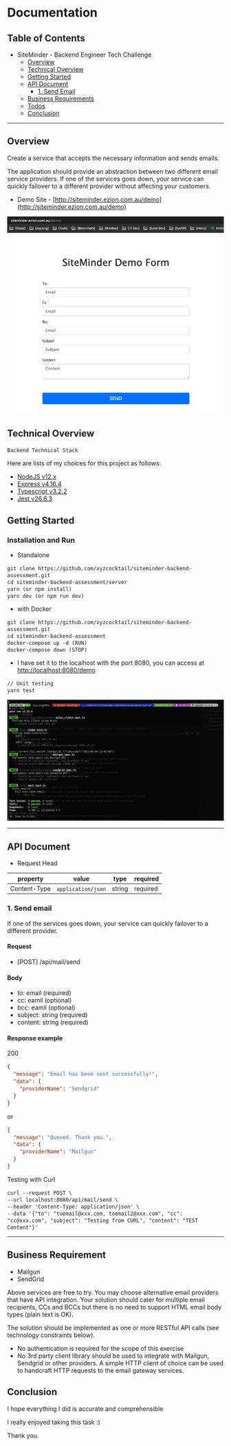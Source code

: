 Documentation
=============

## Table of Contents

- SiteMinder - Backend Engineer Tech Challenge
  - [Overview](#overview)
  - [Technical Overview](#technical-overview)
  - [Getting Started](#getting-started)
  - [API Document](#api-document)
    - [1. Send Email](#1-)
  - [Business Requirements](#business-requirements)
  - [Todos](#Todos)
  - [Conclusion](#conclusion)

---

## Overview

Create a service that accepts the necessary information and sends emails.

The application should provide an abstraction between two different email service providers. 
If one of the services goes down, your service can quickly failover to a different provider 
without affecting your customers.

* Demo Site - [http://siteminder.ezion.com.au/demo](http://siteminder.ezion.com.au/demo)

![alt Demo](https://github.com/xyzcocktail/siteminder-backend-assessment/blob/master/docs/demo-page.png "Demo Page Screenshot")
  
## Technical Overview

`Backend Technical Stack`

Here are lists of my choices for this project as follows:

- [NodeJS v12.x](https://nodejs.org/)
- [Express v4.16.4](https://expressjs.com/)
- [Typescript v3.2.2](https://www.typescriptlang.org/)
- [Jest v26.6.3](https://jestjs.io/)

## Getting Started

### Installation and Run

- Standalone

```shell
git clone https://github.com/xyzcocktail/siteminder-backend-assessment.git 
cd siteminder-backend-assessment/server
yarn (or npm install)
yarn dev (or npm run dev)
```

- with Docker

```shell
git clone https://github.com/xyzcocktail/siteminder-backend-assessment.git 
cd siteminder-backend-assessment
docker-compose up -d (RUN) 
docker-compose down (STOP)
```

- I have set it to the localhost with the port 8080, you can access at [http://localhost:8080/demo](http://localhost:8080/demo)

```shell
// Unit testing 
yarn test
```

![alt Unit testing](https://github.com/xyzcocktail/siteminder-backend-assessment/blob/master/docs/test-terminal.png "Unit testing with Jest")

---
## API Document

- Request Head

| property     | value              | type   | required |
| ------------ | ------------------ | ------ | -------- |
| Content-Type | `application/json` | string | required |

### 1. Send email 

If one of the services goes down, your service can quickly failover to a different provider.

#### Request
- [POST] /api/mail/send

#### Body
- to: email (required)
- cc: eamil (optional)
- bcc: eamil (optional)
- subject: string (required)
- content: string (required)

#### Response example
200 
```json 
{
  "message": "Email has been sent successfully!",
  "data": {
    "providerName": "Sendgrid"
  }
}
```
or
```JSON
{
  "message": "Queued. Thank you.",
  "data": {
    "providerName": "Mailgun"
  }
}
```

Testing with Curl

```shell
curl --request POST \
--url localhost:8080/api/mail/send \
--header 'Content-Type: application/json' \
--data '{"to": "toemail@xxx.com, toemail2@xxx.com", "cc": "cc@xxx.com", "subject": "Testing from CURL", "content": "TEST Content"}'
```

---
## Business Requirement

- Mailgun
- SendGrid

Above services are free to try. You may choose alternative email providers that have API integration. 
Your solution should cater for multiple email recipients, CCs and BCCs but there is no need to support HTML email body types (plain text is OK).

The solution should be implemented as one or more RESTful API calls (see technology constraints below).
- No authentication is required for the scope of this exercise
- No 3rd party client library should be used to integrate with Mailgun, Sendgrid or other providers. 
  A simple HTTP client of choice can be used to handcraft HTTP requests to the email gateway services.


## Conclusion


I hope everything I did is accurate and comprehensible

I really enjoyed taking this task :)

Thank you. 
